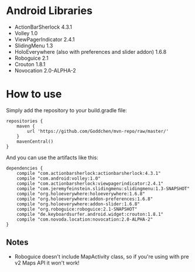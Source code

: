 # Android Libraries

- ActionBarSherlock 4.3.1
- Volley 1.0
- ViewPagerIndicator 2.4.1
- SlidingMenu 1.3
- HoloEverywhere (also with preferences and slider addon) 1.6.8
- Roboguice 2.1
- Crouton 1.8.1
- Novocation 2.0-ALPHA-2

# How to use

Simply add the repository to your build.gradle file:

    repositories {
        maven {
            url 'https://github.com/Goddchen/mvn-repo/raw/master/'
        }
        mavenCentral()
    }

And you can use the artifacts like this:

    dependencies {
        compile "com.actionbarsherlock:actionbarsherlock:4.3.1"
        compile "com.android:volley:1.0"
        compile "com.actionbarsherlock:viewpagerindicator:2.4.1"
        compile "com.jeremyfeinstein.slidingmenu:slidingmenu:1.3-SNAPSHOT"
        compile "org.holoeverywhere:holoeverywhere:1.6.8"
        compile "org.holoeverywhere:addon-preferences:1.6.8"
        compile "org.holoeverywhere:addon-slider:1.6.8"
        compile "org.roboguice:roboguice:2.1-SNAPSHOT"
        compile "de.keyboardsurfer.android.widget:crouton:1.8.1"
        compile "com.novoda.location:novocation:2.0-ALPHA-2"
    }

## Notes

- Roboguice doesn't include MapActivity class, so if you're using with pre v2 Maps API it won't work!